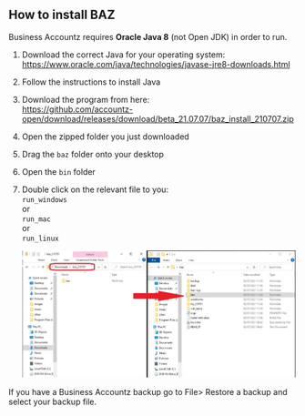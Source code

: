 ## How to install BAZ

Business Accountz requires **Oracle Java 8** (not Open JDK) in order to run. 

1. Download the correct Java for your operating system:   
   <https://www.oracle.com/java/technologies/javase-jre8-downloads.html>
3. Follow the instructions to install Java
4. Download the program from here:   
   <https://github.com/accountz-open/download/releases/download/beta_21.07.07/baz_install_210707.zip>
5. Open the zipped folder you just downloaded
6. Drag the `baz` folder onto your desktop
7. Open the `bin` folder
8. Double click on the relevant file to you:  
   `run_windows`  
    or  
   `run_mac`  
    or  
   `run_linux` 

   ![run-baz-install](run-baz-install.jpeg)

If you have a Business Accountz backup go to File> Restore a backup and select your backup file.
